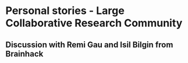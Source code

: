# Personal stories - Large Collaborative Research Community

## Discussion with Remi Gau and Isil Bilgin from Brainhack

